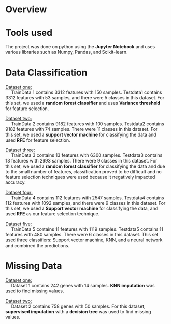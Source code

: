 # Overview

# Tools used
The project was done on python using the <b>Jupyter Notebook</b> and uses various libraries such as Numpy, Pandas, and Scikit-learn.

# Data Classification
<u>Dataset one:</u><br>
&emsp; TrainData 1 contains 3312 features with 150 samples. Testdata1 contains 3312 features with 53 samples, and there were 5 classes in this dataset. For this set, we used a <b>random forest classifier</b> and uses <b>Variance threshold</b> for feature selection. 

<u>Dataset two:</u><br>
&emsp; TrainData 2 contains 9182 features with 100 samples. Testdata2 contains 9182 features with 74 samples. There were 11 classes in this dataset. For this set, we used a <b>support vector machine</b> for classifying the data and used <b>RFE</b> for feature selection.

<u>Dataset three:</u><br>
&emsp; TrainData 3 contains 13  features with 6300 samples. Testdata3 contains 13 features with 2693 samples. There were 9 classes in this dataset. For this set, we used a <b>random forest classifier</b> for classifying the data and due to the small number of features, classification proved to be difficult and no feature selection techniques were used because it negatively impacted accuracy.

<u>Dataset four:</u><br>
&emsp; TrainData 4 contains 112 features with 2547 samples. Testdata4 contains 112 features with 1092 samples, and there were 9 classes in this dataset. For this set, we used a <b>Support vector machine</b> for classifying the data, and used <b>RFE</b> as our feature selection technique.

<u>Dataset five:</u><br>
&emsp; TrainData 5 contains 11 features with 1119 samples. Testdata5 contains 11 features with 480 samples. There were 6 classes in this dataset. This set used three classifiers: Support vector machine, KNN, and a neural network and combined the predictions.

# Missing Data
<u>Dataset one:</u><br>
&emsp; Dataset 1 contains 242 genes with 14 samples. <b>KNN imputation</b> was used to find missing values. 

<u>Dataset two:</u><br>
&emsp; Dataset 2 contains 758 genes with 50 samples. For this dataset, <b>supervised imputation</b> with a <b>decision tree</b> was used to find missing values.